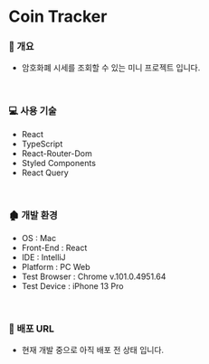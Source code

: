 # Coin Tracker

### 📝 개요

+ 암호화폐 시세를 조회할 수 있는 미니 프로젝트 입니다.

<br/>

### 💻 사용 기술

+ React
+ TypeScript
+ React-Router-Dom
+ Styled Components
+ React Query

<br/>

### 🏚 개발 환경

+ OS : Mac
+ Front-End : React
+ IDE : IntelliJ
+ Platform : PC Web
+ Test Browser : Chrome v.101.0.4951.64
+ Test Device : iPhone 13 Pro

<br/>

### 🔗 배포 URL

+ 현재 개발 중으로 아직 배포 전 상태 입니다.

<br/>
